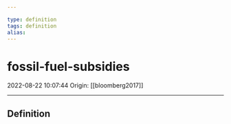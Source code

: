 ```yaml
---

type: definition
tags: definition
alias:
---
```


# fossil-fuel-subsidies

2022-08-22 10:07:44
Origin: [[bloomberg2017]] 

---

## Definition
